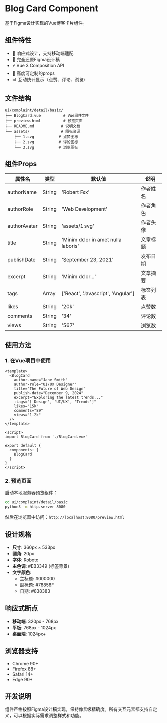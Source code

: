 # Blog Card Component

基于Figma设计实现的Vue博客卡片组件。

## 组件特性

- 📱 响应式设计，支持移动端适配
- 🎨 完全还原Figma设计稿
- ⚡ Vue 3 Composition API
- 🔧 高度可定制的props
- 📊 互动统计显示（点赞、评论、浏览）

## 文件结构

```
ui/complaint/detail/basic/
├── BlogCard.vue          # Vue组件文件
├── preview.html          # 预览页面
├── README.md            # 说明文档
└── assets/              # 图标资源
    ├── 1.svg           # 点赞图标
    ├── 2.svg           # 评论图标
    └── 3.svg           # 浏览图标
```

## 组件Props

| 属性名 | 类型 | 默认值 | 说明 |
|--------|------|--------|------|
| authorName | String | 'Robert Fox' | 作者姓名 |
| authorRole | String | 'Web Development' | 作者角色 |
| authorAvatar | String | 'assets/1.svg' | 作者头像 |
| title | String | 'Minim dolor in amet nulla laboris' | 文章标题 |
| publishDate | String | 'September 23, 2021' | 发布日期 |
| excerpt | String | 'Minim dolor...' | 文章摘要 |
| tags | Array | ['React', 'Javascript', 'Angular'] | 标签列表 |
| likes | String | '20k' | 点赞数 |
| comments | String | '34' | 评论数 |
| views | String | '567' | 浏览数 |

## 使用方法

### 1. 在Vue项目中使用

```vue
<template>
  <BlogCard
    author-name="Jane Smith"
    author-role="UI/UX Designer"
    title="The Future of Web Design"
    publish-date="December 9, 2024"
    excerpt="Exploring the latest trends..."
    :tags="['Design', 'UI/UX', 'Trends']"
    likes="15k"
    comments="89"
    views="1.2k"
  />
</template>

<script>
import BlogCard from './BlogCard.vue'

export default {
  components: {
    BlogCard
  }
}
</script>
```

### 2. 预览页面

启动本地服务器预览组件：

```bash
cd ui/complaint/detail/basic
python3 -m http.server 8080
```

然后在浏览器中访问：`http://localhost:8080/preview.html`

## 设计规格

- **尺寸**: 360px × 533px
- **圆角**: 20px
- **字体**: Roboto
- **主色调**: #EB3349 (标签背景)
- **文字颜色**: 
  - 主标题: #000000
  - 副标题: #78858F
  - 日期: #838383

## 响应式断点

- **移动端**: 320px - 768px
- **平板**: 768px - 1024px  
- **桌面端**: 1024px+

## 浏览器支持

- Chrome 90+
- Firefox 88+
- Safari 14+
- Edge 90+

## 开发说明

组件严格按照Figma设计稿实现，保持像素级精确度。所有交互元素都支持自定义，可以根据实际需求调整样式和功能。